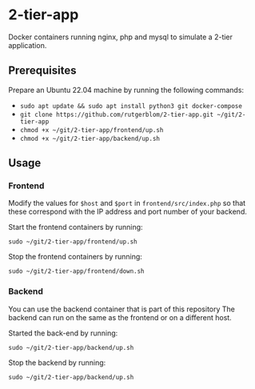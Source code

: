 # 2-tier-app

Docker containers running nginx, php and mysql to simulate a 2-tier application.

## Prerequisites

Prepare an Ubuntu 22.04 machine by running the following commands:

* ```sudo apt update && sudo apt install python3 git docker-compose```
* ```git clone https://github.com/rutgerblom/2-tier-app.git ~/git/2-tier-app```
* ```chmod +x ~/git/2-tier-app/frontend/up.sh```
* ```chmod +x ~/git/2-tier-app/backend/up.sh```

## Usage

### Frontend
Modify the values for ```$host``` and ```$port``` in ```frontend/src/index.php``` so that these correspond with the IP address and port number of your backend.

Start the frontend containers by running:

```sudo ~/git/2-tier-app/frontend/up.sh```

Stop the frontend containers by running:

```sudo ~/git/2-tier-app/frontend/down.sh```

### Backend
You can use the backend container that is part of this repository The backend can run on the same as the frontend or on a different host.

Started the back-end by running:
 
```sudo ~/git/2-tier-app/backend/up.sh```

Stop the backend by running:

```sudo ~/git/2-tier-app/backend/up.sh```